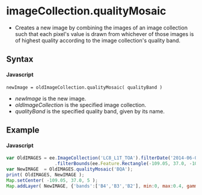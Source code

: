 # imageCollection.qualityMosaic
- Creates a new image by combining the images of an image collection such that each pixel's value is drawn from whichever of those images is of highest quality according to the image collection's quality band. 

## Syntax 

#### Javascript
```
newImage = oldImageCollection.qualityMosaic( qualityBand ) 
```

- *newImage* is the new image.
- *oldImageCollection* is the specified image collection.
- *qualityBand* is the specified quality band, given by its name. 

## Example

#### Javascript
```javascript
var OldIMAGES = ee.ImageCollection('LC8_L1T_TOA').filterDate('2014-06-01','2014-07-01')
                  .filterBounds(ee.Feature.Rectangle(-109.05, 37.0, -102.05, 41.0)  );
var NewIMAGE  = OldIMAGES.qualityMosaic('BQA');
print( OldIMAGES, NewIMAGE );
Map.setCenter( -109.05, 37.0, 5 );
Map.addLayer( NewIMAGE, {'bands':['B4','B3','B2'], min:0, max:0.4, gamma:1.0 } ); 
```
